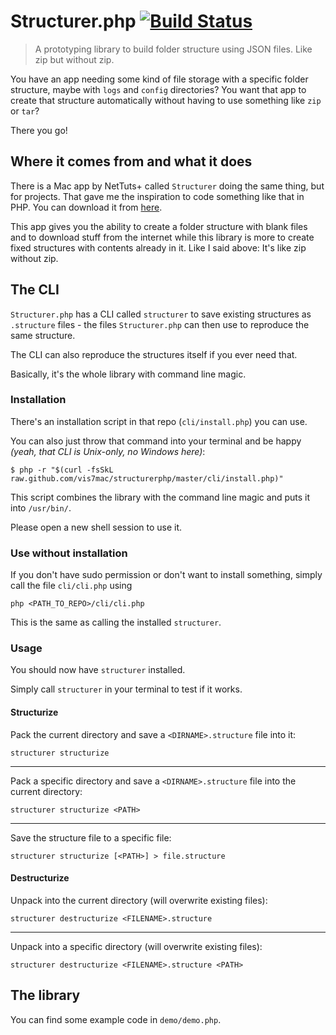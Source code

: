 # Structurer.php [![Build Status](https://travis-ci.org/vis7mac/structurerphp.png?branch=master)](https://travis-ci.org/vis7mac/structurerphp)

> A prototyping library to build folder structure using JSON files. Like zip but without zip.

You have an app needing some kind of file storage with a specific folder structure, maybe with `logs` and `config` directories?
You want that app to create that structure automatically without having to use something like `zip` or `tar`?

There you go!

## Where it comes from and what it does

There is a Mac app by NetTuts+ called `Structurer` doing the same thing, but for projects. That gave me the inspiration to code something like that in PHP.
You can download it from [here](http://net.tutsplus.com/freebies/others/free-mac-utility-app-structurer/).

This app gives you the ability to create a folder structure with blank files and to download stuff from the internet while this library is more to create fixed structures with contents already in it. Like I said above: It's like zip without zip.

## The CLI

`Structurer.php` has a CLI called `structurer` to save existing structures as `.structure` files - the files `Structurer.php` can then use to reproduce the same structure.

The CLI can also reproduce the structures itself if you ever need that.

Basically, it's the whole library with command line magic.

### Installation

There's an installation script in that repo (`cli/install.php`) you can use.

You can also just throw that command into your terminal and be happy *(yeah, that CLI is Unix-only, no Windows here)*:

	$ php -r "$(curl -fsSkL raw.github.com/vis7mac/structurerphp/master/cli/install.php)"

This script combines the library with the command line magic and puts it into `/usr/bin/`.

Please open a new shell session to use it.

### Use without installation

If you don't have sudo permission or don't want to install something, simply call the file `cli/cli.php` using

	php <PATH_TO_REPO>/cli/cli.php

This is the same as calling the installed `structurer`.

### Usage

You should now have `structurer` installed.

Simply call `structurer` in your terminal to test if it works.

#### Structurize

Pack the current directory and save a `<DIRNAME>.structure` file into it:

	structurer structurize

----

Pack a specific directory and save a `<DIRNAME>.structure` file into the current directory:

	structurer structurize <PATH>

----

Save the structure file to a specific file:

	structurer structurize [<PATH>] > file.structure

#### Destructurize

Unpack into the current directory (will overwrite existing files):

	structurer destructurize <FILENAME>.structure

----

Unpack into a specific directory (will overwrite existing files):

	structurer destructurize <FILENAME>.structure <PATH>


## The library

You can find some example code in `demo/demo.php`.